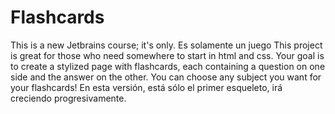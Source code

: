 # Flashcards
This is a new Jetbrains course; it's only.
Es solamente un juego
This project is great for those who need somewhere to start in html and css. Your goal is to create a stylized page with flashcards, 
each containing a question on one side and the answer on the other. You can choose any subject you want for your flashcards!
En esta versión, está sólo el primer esqueleto, irá creciendo progresivamente.
